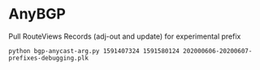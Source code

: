 # AnyBGP
Pull RouteViews Records (adj-out and update) for experimental prefix

`python bgp-anycast-arg.py 1591407324 1591580124 202000606-20200607-prefixes-debugging.plk`
